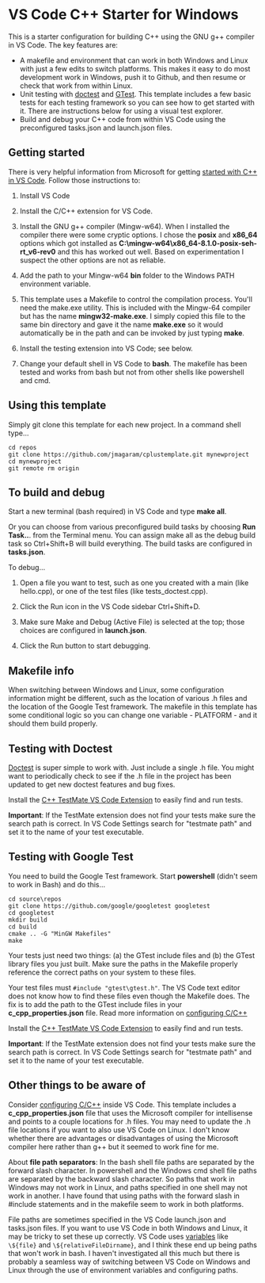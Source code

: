 # VS Code C++ Starter for Windows

This is a starter configuration for building C++ using the GNU g++ compiler in VS Code. The key features are:

- A makefile and environment that can work in both Windows and Linux with just a few edits to switch platforms. This makes it easy to do most development work in Windows, push it to Github, and then resume or check that work from within Linux.
- Unit testing with [doctest](https://github.com/onqtam/doctest/blob/master/doc/markdown/readme.md#reference) and [GTest](https://github.com/google/googletest). This template includes a few basic tests for each testing framework so you can see how to get started with it. There are instructions below for using a visual test explorer.
- Build and debug your C++ code from within VS Code using the preconfigured tasks.json and launch.json files.

## Getting started

There is very helpful information from Microsoft for getting [started with C++ in VS Code](https://code.visualstudio.com/docs/cpp/config-mingw). Follow those instructions to:

1. Install VS Code

1. Install the C/C++ extension for VS Code.

1. Install the GNU g++ compiler (Mingw-w64). When I installed the compiler there were some cryptic options. I chose the **posix** and **x86_64** options which got installed as **C:\mingw-w64\x86_64-8.1.0-posix-seh-rt_v6-rev0** and this has worked out well. Based on experimentation I suspect the other options are not as reliable.

1. Add the path to your Mingw-w64 **bin** folder to the Windows PATH environment variable.

1. This template uses a Makefile to control the compilation process. You'll need the make.exe utility. This is included with the Mingw-64 compiler but has the name **mingw32-make.exe**. I simply copied this file to the same bin directory and gave it the name **make.exe** so it would automatically be in the path and can be invoked by just typing **make**.

1. Install the testing extension into VS Code; see below.

1. Change your default shell in VS Code to **bash**. The makefile has been tested and works from bash but not from other shells like powershell and cmd.

## Using this template

Simply git clone this template for each new project. In a command shell type...

    cd repos
    git clone https://github.com/jmagaram/cplustemplate.git mynewproject
    cd mynewproject
    git remote rm origin

## To build and debug

Start a new terminal (bash required) in VS Code and type **make all**.

Or you can choose from various preconfigured build tasks by choosing **Run Task..**. from the Terminal menu. You can assign make all as the debug build task so Ctrl+Shift+B will build everything. The build tasks are configured in **tasks.json**.

To debug...

1. Open a file you want to test, such as one you created with a main (like hello.cpp), or one of the test files (like tests_doctest.cpp).

2. Click the Run icon in the VS Code sidebar Ctrl+Shift+D.

3. Make sure Make and Debug (Active File) is selected at the top; those choices are configured in **launch.json**.

4. Click the Run button to start debugging.

## Makefile info

When switching between Windows and Linux, some configuration information might be different, such as the location of various .h files and the location of the Google Test framework. The makefile in this template has some conditional logic so you can change one variable - PLATFORM - and it should them build properly.

## Testing with Doctest

[Doctest](https://github.com/onqtam/doctest/blob/master/doc/markdown/readme.md#reference) is super simple to work with. Just include a single .h file. You might want to periodically check to see if the .h file in the project has been updated to get new doctest features and bug fixes.

Install the [C++ TestMate VS Code Extension](https://marketplace.visualstudio.com/items?itemName=matepek.vscode-catch2-test-adapter) to easily find and run tests.

**Important**: If the TestMate extension does not find your tests make sure the search path is correct. In VS Code Settings search for "testmate path" and set it to the name of your test executable.

## Testing with Google Test

You need to build the Google Test framework. Start **powershell** (didn't seem to work in Bash) and do this...

    cd source\repos
    git clone https://github.com/google/googletest googletest
    cd googletest
    mkdir build
    cd build
    cmake .. -G "MinGW Makefiles"
    make

Your tests just need two things: (a) the GTest include files and (b) the GTest library files you just built. Make sure the paths in the Makefile properly reference the correct paths on your system to these files.

Your test files must `#include "gtest\gtest.h"`. The VS Code text editor does not know how to find these files even though the Makefile does. The fix is to add the path to the GTest include files in your **c_cpp_properties.json** file. Read more information on [configuring C/C++](https://code.visualstudio.com/docs/cpp/config-mingw#_cc-configurations)

Install the [C++ TestMate VS Code Extension](https://marketplace.visualstudio.com/items?itemName=matepek.vscode-catch2-test-adapter) to easily find and run tests.

**Important**: If the TestMate extension does not find your tests make sure the search path is correct. In VS Code Settings search for "testmate path" and set it to the name of your test executable.

## Other things to be aware of

Consider [configuring C/C++](https://code.visualstudio.com/docs/cpp/config-mingw#_cc-configurationsthe) inside VS Code. This template includes a **c_cpp_properties.json** file that uses the Microsoft compiler for intellisense and points to a couple locations for .h files. You may need to update the .h file locations if you want to also use VS Code on Linux. I don't know whether there are advantages or disadvantages of using the Microsoft compiler here rather than g++ but it seemed to work fine for me.

About **file path separators**: In the bash shell file paths are separated by the forward slash character. In powershell and the Windows cmd shell file paths are separated by the backward slash character. So paths that work in Windows may not work in Linux, and paths specified in one shell may not work in another. I have found that using paths with the forward slash in #include statements and in the makefile seem to work in both platforms.

File paths are sometimes specified in the VS Code launch.json and tasks.json files. If you want to use VS Code in both Windows and Linux, it may be tricky to set these up correctly. VS Code uses [variables](https://code.visualstudio.com/docs/editor/variables-reference) like `\${file}` and `\${relativeFileDirname}`, and I think these end up being paths that won't work in bash. I haven't investigated all this much but there is probably a seamless way of switching between VS Code on Windows and Linux through the use of environment variables and configuring paths.
